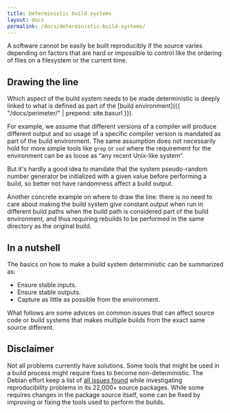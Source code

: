 ```yaml
---
title: Deterministic build systems
layout: docs
permalink: /docs/deterministic-build-systems/
---
```


A software cannot be easily be built reproducibly if the source varies
depending on factors that are hard or impossible to control like the
ordering of files on a filesystem or the current time.

Drawing the line
----------------

Which aspect of the build system needs to be made deterministic is
deeply linked to what is defined as part of the
[build environment]({{ "/docs/perimeter/" | prepend: site.basurl }}).

For example, we assume that different versions of a compiler will
produce different output and so usage of a specific
compiler version is mandated as part of the build environment. The same
assumption does not necessarily hold for more simple tools like `grep`
or `sed` where the requirement for the environment can be as loose as
“any recent Unix-like system”.

But it's hardly a good idea to mandate that the system pseudo-random
number generator be initialized with a given value before performing a
build, so better not have randomness affect a build output.

Another concrete example on where to draw the line: there is no need to
care about making the build system give constant output when run in
different build paths when the build path is considered part of the
build environment, and thus requiring rebuilds to be performed in the
same directory as the original build.

In a nutshell
-------------

The basics on how to make a build system deterministic can be summarized
as:

 * Ensure stable inputs.
 * Ensure stable outputs.
 * Capture as little as possible from the environment.

What follows are some advices on common issues that can affect source
code or build systems that makes multiple builds from the exact same
source different.

Disclaimer
----------

Not all problems currently have solutions. Some tools that might be used
in a build process might require fixes to become non-deterministic. The
Debian effort keep a list of [all issues
found](https://reproducible.debian.net/index_issues.html) while
investigating reproducibility problems in its 22,000+ source packages.
While some requires changes in the package source itself, some can be
fixed by improving or fixing the tools used to perform the builds.
